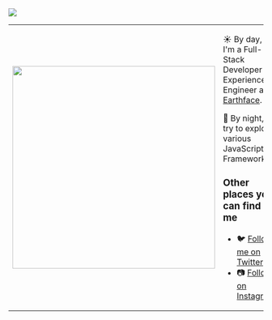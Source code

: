 <table border="0" cellspacing="0" cellpadding="0">
  <tr>
    <td style="border: 0";>
      <img width="400" src="https://user-images.githubusercontent.com/35024367/209447538-8bff2cae-4ae9-4101-b388-a810aded6de9.jpg" />
    </td>
    <td style="border: 0";>
      <p>
        ☀️ By day, I'm a Full-Stack Developer Experience Engineer at <a href="https://earthface.biz">Earthface<a/>.
      </p>
      <p>
        🌙 By night, I try to explore various JavaScript Framework.
      </p>
      <h3>Other places you can find me</h3>
      <ul>
        <li>
          🐦 <a href="https://twitter.com/n_ezaz">Follow me on Twitter</a>
        </li>
        <li>
          📷 <a href="https://www.instagram.com/ezaz_20">Follow on Instagram</a>
        </li>
      </ul>
    </td>
  </tr>
  <tr>
      <img src="https://holopin.me/ezaz" />
  </tr>
</table>
